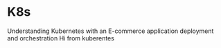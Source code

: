 # K8s
Understanding Kubernetes with an E-commerce application deployment and orchestration
Hi from kuberentes

